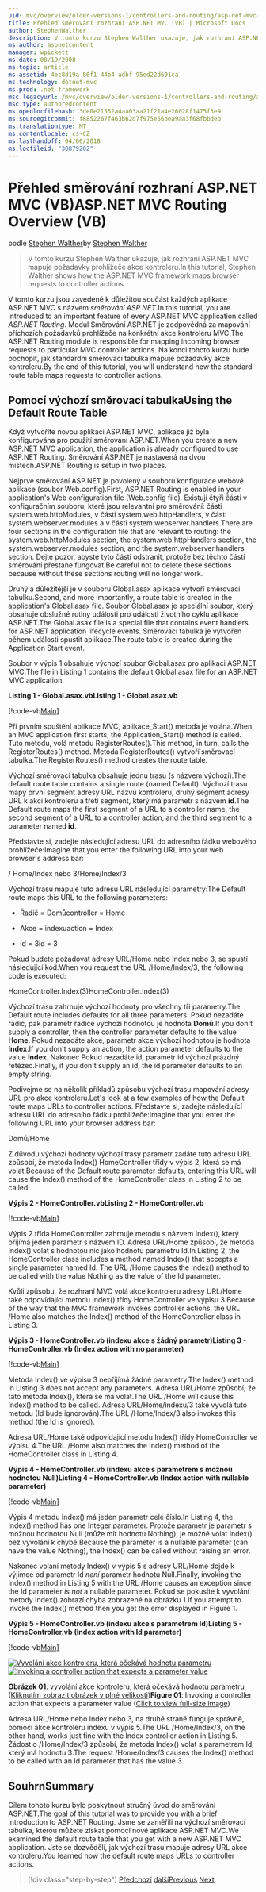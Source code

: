 ```yaml
---
uid: mvc/overview/older-versions-1/controllers-and-routing/asp-net-mvc-routing-overview-vb
title: Přehled směrování rozhraní ASP.NET MVC (VB) | Microsoft Docs
author: StephenWalther
description: V tomto kurzu Stephen Walther ukazuje, jak rozhraní ASP.NET MVC mapuje požadavky prohlížeče akce kontroleru.
ms.author: aspnetcontent
manager: wpickett
ms.date: 08/19/2008
ms.topic: article
ms.assetid: 4bc8d19a-80f1-44b4-adbf-95ed22d691ca
ms.technology: dotnet-mvc
ms.prod: .net-framework
msc.legacyurl: /mvc/overview/older-versions-1/controllers-and-routing/asp-net-mvc-routing-overview-vb
msc.type: authoredcontent
ms.openlocfilehash: 3de0e21552a4aa03aa21f21a4e26028f1475f3e9
ms.sourcegitcommit: f8852267f463b62d7f975e56bea9aa3f68fbbdeb
ms.translationtype: MT
ms.contentlocale: cs-CZ
ms.lasthandoff: 04/06/2018
ms.locfileid: "30879202"
---
```

<a name="aspnet-mvc-routing-overview-vb"></a><span data-ttu-id="6d169-103">Přehled směrování rozhraní ASP.NET MVC (VB)</span><span class="sxs-lookup"><span data-stu-id="6d169-103">ASP.NET MVC Routing Overview (VB)</span></span>
====================
<span data-ttu-id="6d169-104">podle [Stephen Walther](https://github.com/StephenWalther)</span><span class="sxs-lookup"><span data-stu-id="6d169-104">by [Stephen Walther](https://github.com/StephenWalther)</span></span>

> <span data-ttu-id="6d169-105">V tomto kurzu Stephen Walther ukazuje, jak rozhraní ASP.NET MVC mapuje požadavky prohlížeče akce kontroleru.</span><span class="sxs-lookup"><span data-stu-id="6d169-105">In this tutorial, Stephen Walther shows how the ASP.NET MVC framework maps browser requests to controller actions.</span></span>


<span data-ttu-id="6d169-106">V tomto kurzu jsou zavedené k důležitou součást každých aplikace ASP.NET MVC s názvem *směrování ASP.NET*.</span><span class="sxs-lookup"><span data-stu-id="6d169-106">In this tutorial, you are introduced to an important feature of every ASP.NET MVC application called *ASP.NET Routing*.</span></span> <span data-ttu-id="6d169-107">Modul Směrování ASP.NET je zodpovědná za mapování příchozích požadavků prohlížeče na konkrétní akce kontroleru MVC.</span><span class="sxs-lookup"><span data-stu-id="6d169-107">The ASP.NET Routing module is responsible for mapping incoming browser requests to particular MVC controller actions.</span></span> <span data-ttu-id="6d169-108">Na konci tohoto kurzu bude pochopit, jak standardní směrovací tabulka mapuje požadavky akce kontroleru.</span><span class="sxs-lookup"><span data-stu-id="6d169-108">By the end of this tutorial, you will understand how the standard route table maps requests to controller actions.</span></span>

## <a name="using-the-default-route-table"></a><span data-ttu-id="6d169-109">Pomocí výchozí směrovací tabulka</span><span class="sxs-lookup"><span data-stu-id="6d169-109">Using the Default Route Table</span></span>

<span data-ttu-id="6d169-110">Když vytvoříte novou aplikaci ASP.NET MVC, aplikace již byla konfigurována pro použití směrování ASP.NET.</span><span class="sxs-lookup"><span data-stu-id="6d169-110">When you create a new ASP.NET MVC application, the application is already configured to use ASP.NET Routing.</span></span> <span data-ttu-id="6d169-111">Směrování ASP.NET je nastavená na dvou místech.</span><span class="sxs-lookup"><span data-stu-id="6d169-111">ASP.NET Routing is setup in two places.</span></span>

<span data-ttu-id="6d169-112">Nejprve směrování ASP.NET je povolený v souboru konfigurace webové aplikace (soubor Web.config).</span><span class="sxs-lookup"><span data-stu-id="6d169-112">First, ASP.NET Routing is enabled in your application's Web configuration file (Web.config file).</span></span> <span data-ttu-id="6d169-113">Existují čtyři části v konfiguračním souboru, které jsou relevantní pro směrování: části system.web.httpModules, v části system.web.httpHandlers, v části system.webserver.modules a v části system.webserver.handlers.</span><span class="sxs-lookup"><span data-stu-id="6d169-113">There are four sections in the configuration file that are relevant to routing: the system.web.httpModules section, the system.web.httpHandlers section, the system.webserver.modules section, and the system.webserver.handlers section.</span></span> <span data-ttu-id="6d169-114">Dejte pozor, abyste tyto části odstranit, protože bez těchto částí směrování přestane fungovat.</span><span class="sxs-lookup"><span data-stu-id="6d169-114">Be careful not to delete these sections because without these sections routing will no longer work.</span></span>

<span data-ttu-id="6d169-115">Druhý a důležitější je v souboru Global.asax aplikace vytvoří směrovací tabulku.</span><span class="sxs-lookup"><span data-stu-id="6d169-115">Second, and more importantly, a route table is created in the application's Global.asax file.</span></span> <span data-ttu-id="6d169-116">Soubor Global.asax je speciální soubor, který obsahuje obslužné rutiny události pro události životního cyklu aplikace ASP.NET.</span><span class="sxs-lookup"><span data-stu-id="6d169-116">The Global.asax file is a special file that contains event handlers for ASP.NET application lifecycle events.</span></span> <span data-ttu-id="6d169-117">Směrovací tabulka je vytvořen během události spustit aplikace.</span><span class="sxs-lookup"><span data-stu-id="6d169-117">The route table is created during the Application Start event.</span></span>

<span data-ttu-id="6d169-118">Soubor v výpis 1 obsahuje výchozí soubor Global.asax pro aplikaci ASP.NET MVC.</span><span class="sxs-lookup"><span data-stu-id="6d169-118">The file in Listing 1 contains the default Global.asax file for an ASP.NET MVC application.</span></span>

<span data-ttu-id="6d169-119">**Listing 1 - Global.asax.vb**</span><span class="sxs-lookup"><span data-stu-id="6d169-119">**Listing 1 - Global.asax.vb**</span></span>

[!code-vb[Main](asp-net-mvc-routing-overview-vb/samples/sample1.vb)]

<span data-ttu-id="6d169-120">Při prvním spuštění aplikace MVC, aplikace\_Start() metoda je volána.</span><span class="sxs-lookup"><span data-stu-id="6d169-120">When an MVC application first starts, the Application\_Start() method is called.</span></span> <span data-ttu-id="6d169-121">Tuto metodu, volá metodu RegisterRoutes().</span><span class="sxs-lookup"><span data-stu-id="6d169-121">This method, in turn, calls the RegisterRoutes() method.</span></span> <span data-ttu-id="6d169-122">Metoda RegisterRoutes() vytvoří směrovací tabulka.</span><span class="sxs-lookup"><span data-stu-id="6d169-122">The RegisterRoutes() method creates the route table.</span></span>

<span data-ttu-id="6d169-123">Výchozí směrovací tabulka obsahuje jednu trasu (s názvem výchozí).</span><span class="sxs-lookup"><span data-stu-id="6d169-123">The default route table contains a single route (named Default).</span></span> <span data-ttu-id="6d169-124">Výchozí trasu mapy první segment adresy URL názvu kontroleru, druhý segment adresy URL k akci kontroleru a třetí segment, který má parametr s názvem **id**.</span><span class="sxs-lookup"><span data-stu-id="6d169-124">The Default route maps the first segment of a URL to a controller name, the second segment of a URL to a controller action, and the third segment to a parameter named **id**.</span></span>

<span data-ttu-id="6d169-125">Představte si, zadejte následující adresu URL do adresního řádku webového prohlížeče:</span><span class="sxs-lookup"><span data-stu-id="6d169-125">Imagine that you enter the following URL into your web browser's address bar:</span></span>

<span data-ttu-id="6d169-126">/ Home/Index nebo 3</span><span class="sxs-lookup"><span data-stu-id="6d169-126">/Home/Index/3</span></span>

<span data-ttu-id="6d169-127">Výchozí trasu mapuje tuto adresu URL následující parametry:</span><span class="sxs-lookup"><span data-stu-id="6d169-127">The Default route maps this URL to the following parameters:</span></span>

- <span data-ttu-id="6d169-128">Řadič = Domů</span><span class="sxs-lookup"><span data-stu-id="6d169-128">controller = Home</span></span>

- <span data-ttu-id="6d169-129">Akce = indexu</span><span class="sxs-lookup"><span data-stu-id="6d169-129">action = Index</span></span>

- <span data-ttu-id="6d169-130">id = 3</span><span class="sxs-lookup"><span data-stu-id="6d169-130">id = 3</span></span>

<span data-ttu-id="6d169-131">Pokud budete požadovat adresy URL/Home nebo Index nebo 3, se spustí následující kód:</span><span class="sxs-lookup"><span data-stu-id="6d169-131">When you request the URL /Home/Index/3, the following code is executed:</span></span>

<span data-ttu-id="6d169-132">HomeController.Index(3)</span><span class="sxs-lookup"><span data-stu-id="6d169-132">HomeController.Index(3)</span></span>

<span data-ttu-id="6d169-133">Výchozí trasu zahrnuje výchozí hodnoty pro všechny tři parametry.</span><span class="sxs-lookup"><span data-stu-id="6d169-133">The Default route includes defaults for all three parameters.</span></span> <span data-ttu-id="6d169-134">Pokud nezadáte řadič, pak parametr řadiče výchozí hodnotou je hodnota **Domů**.</span><span class="sxs-lookup"><span data-stu-id="6d169-134">If you don't supply a controller, then the controller parameter defaults to the value **Home**.</span></span> <span data-ttu-id="6d169-135">Pokud nezadáte akce, parametr akce výchozí hodnotou je hodnota **Index**.</span><span class="sxs-lookup"><span data-stu-id="6d169-135">If you don't supply an action, the action parameter defaults to the value **Index**.</span></span> <span data-ttu-id="6d169-136">Nakonec Pokud nezadáte id, parametr id výchozí prázdný řetězec.</span><span class="sxs-lookup"><span data-stu-id="6d169-136">Finally, if you don't supply an id, the id parameter defaults to an empty string.</span></span>

<span data-ttu-id="6d169-137">Podívejme se na několik příkladů způsobu výchozí trasu mapování adresy URL pro akce kontroleru.</span><span class="sxs-lookup"><span data-stu-id="6d169-137">Let's look at a few examples of how the Default route maps URLs to controller actions.</span></span> <span data-ttu-id="6d169-138">Představte si, zadejte následující adresu URL do adresního řádku prohlížeče:</span><span class="sxs-lookup"><span data-stu-id="6d169-138">Imagine that you enter the following URL into your browser address bar:</span></span>

<span data-ttu-id="6d169-139">Domů</span><span class="sxs-lookup"><span data-stu-id="6d169-139">/Home</span></span>

<span data-ttu-id="6d169-140">Z důvodu výchozí hodnoty výchozí trasy parametr zadáte tuto adresu URL způsobí, že metoda Index() HomeController třídy v výpis 2, která se má volat.</span><span class="sxs-lookup"><span data-stu-id="6d169-140">Because of the Default route parameter defaults, entering this URL will cause the Index() method of the HomeController class in Listing 2 to be called.</span></span>

<span data-ttu-id="6d169-141">**Výpis 2 - HomeController.vb**</span><span class="sxs-lookup"><span data-stu-id="6d169-141">**Listing 2 - HomeController.vb**</span></span>

[!code-vb[Main](asp-net-mvc-routing-overview-vb/samples/sample2.vb)]

<span data-ttu-id="6d169-142">Výpis 2 třída HomeController zahrnuje metodu s názvem Index(), který přijímá jeden parametr s názvem ID. Adresa URL/Home způsobí, že metoda Index() volat s hodnotou nic jako hodnotu parametru Id.</span><span class="sxs-lookup"><span data-stu-id="6d169-142">In Listing 2, the HomeController class includes a method named Index() that accepts a single parameter named Id. The URL /Home causes the Index() method to be called with the value Nothing as the value of the Id parameter.</span></span>

<span data-ttu-id="6d169-143">Kvůli způsobu, že rozhraní MVC volá akce kontroleru adresy URL/Home také odpovídající metodu Index() třídy HomeController ve výpisu 3.</span><span class="sxs-lookup"><span data-stu-id="6d169-143">Because of the way that the MVC framework invokes controller actions, the URL /Home also matches the Index() method of the HomeController class in Listing 3.</span></span>

<span data-ttu-id="6d169-144">**Výpis 3 - HomeController.vb (indexu akce s žádný parametr)**</span><span class="sxs-lookup"><span data-stu-id="6d169-144">**Listing 3 - HomeController.vb (Index action with no parameter)**</span></span>

[!code-vb[Main](asp-net-mvc-routing-overview-vb/samples/sample3.vb)]

<span data-ttu-id="6d169-145">Metoda Index() ve výpisu 3 nepřijímá žádné parametry.</span><span class="sxs-lookup"><span data-stu-id="6d169-145">The Index() method in Listing 3 does not accept any parameters.</span></span> <span data-ttu-id="6d169-146">Adresa URL/Home způsobí, že tato metoda Index(), která se má volat.</span><span class="sxs-lookup"><span data-stu-id="6d169-146">The URL /Home will cause this Index() method to be called.</span></span> <span data-ttu-id="6d169-147">Adresa URL/Home/indexu/3 také vyvolá tuto metodu (Id bude ignorován).</span><span class="sxs-lookup"><span data-stu-id="6d169-147">The URL /Home/Index/3 also invokes this method (the Id is ignored).</span></span>

<span data-ttu-id="6d169-148">Adresa URL/Home také odpovídající metodu Index() třídy HomeController ve výpisu 4.</span><span class="sxs-lookup"><span data-stu-id="6d169-148">The URL /Home also matches the Index() method of the HomeController class in Listing 4.</span></span>

<span data-ttu-id="6d169-149">**Výpis 4 - HomeController.vb (indexu akce s parametrem s možnou hodnotou Null)**</span><span class="sxs-lookup"><span data-stu-id="6d169-149">**Listing 4 - HomeController.vb (Index action with nullable parameter)**</span></span>

[!code-vb[Main](asp-net-mvc-routing-overview-vb/samples/sample4.vb)]

<span data-ttu-id="6d169-150">Výpis 4 metodu Index() má jeden parametr celé číslo.</span><span class="sxs-lookup"><span data-stu-id="6d169-150">In Listing 4, the Index() method has one Integer parameter.</span></span> <span data-ttu-id="6d169-151">Protože parametr je parametr s možnou hodnotou Null (může mít hodnotu Nothing), je možné volat Index() bez vyvolání k chybě.</span><span class="sxs-lookup"><span data-stu-id="6d169-151">Because the parameter is a nullable parameter (can have the value Nothing), the Index() can be called without raising an error.</span></span>

<span data-ttu-id="6d169-152">Nakonec volání metody Index() v výpis 5 s adresy URL/Home dojde k výjimce od parametr Id *není* parametr hodnotu Null.</span><span class="sxs-lookup"><span data-stu-id="6d169-152">Finally, invoking the Index() method in Listing 5 with the URL /Home causes an exception since the Id parameter *is not* a nullable parameter.</span></span> <span data-ttu-id="6d169-153">Pokud se pokusíte k vyvolání metody Index() zobrazí chyba zobrazené na obrázku 1.</span><span class="sxs-lookup"><span data-stu-id="6d169-153">If you attempt to invoke the Index() method then you get the error displayed in Figure 1.</span></span>

<span data-ttu-id="6d169-154">**Výpis 5 - HomeController.vb (indexu akce s parametrem Id)**</span><span class="sxs-lookup"><span data-stu-id="6d169-154">**Listing 5 - HomeController.vb (Index action with Id parameter)**</span></span>

[!code-vb[Main](asp-net-mvc-routing-overview-vb/samples/sample5.vb)]


<span data-ttu-id="6d169-155">[![Vyvolání akce kontroleru, která očekává hodnotu parametru](asp-net-mvc-routing-overview-vb/_static/image1.jpg)](asp-net-mvc-routing-overview-vb/_static/image1.png)</span><span class="sxs-lookup"><span data-stu-id="6d169-155">[![Invoking a controller action that expects a parameter value](asp-net-mvc-routing-overview-vb/_static/image1.jpg)](asp-net-mvc-routing-overview-vb/_static/image1.png)</span></span>

<span data-ttu-id="6d169-156">**Obrázek 01**: vyvolání akce kontroleru, která očekává hodnotu parametru ([Kliknutím zobrazit obrázek v plné velikosti](asp-net-mvc-routing-overview-vb/_static/image2.png))</span><span class="sxs-lookup"><span data-stu-id="6d169-156">**Figure 01**: Invoking a controller action that expects a parameter value ([Click to view full-size image](asp-net-mvc-routing-overview-vb/_static/image2.png))</span></span>


<span data-ttu-id="6d169-157">Adresa URL/Home nebo Index nebo 3, na druhé straně funguje správně, pomocí akce kontroleru indexu v výpis 5.</span><span class="sxs-lookup"><span data-stu-id="6d169-157">The URL /Home/Index/3, on the other hand, works just fine with the Index controller action in Listing 5.</span></span> <span data-ttu-id="6d169-158">Žádost o /Home/Index/3 způsobí, že metoda Index() volat s parametrem Id, který má hodnotu 3.</span><span class="sxs-lookup"><span data-stu-id="6d169-158">The request /Home/Index/3 causes the Index() method to be called with an Id parameter that has the value 3.</span></span>

## <a name="summary"></a><span data-ttu-id="6d169-159">Souhrn</span><span class="sxs-lookup"><span data-stu-id="6d169-159">Summary</span></span>

<span data-ttu-id="6d169-160">Cílem tohoto kurzu bylo poskytnout stručný úvod do směrování ASP.NET.</span><span class="sxs-lookup"><span data-stu-id="6d169-160">The goal of this tutorial was to provide you with a brief introduction to ASP.NET Routing.</span></span> <span data-ttu-id="6d169-161">Jsme se zaměřili na výchozí směrovací tabulka, kterou můžete získat pomocí nové aplikace ASP.NET MVC.</span><span class="sxs-lookup"><span data-stu-id="6d169-161">We examined the default route table that you get with a new ASP.NET MVC application.</span></span> <span data-ttu-id="6d169-162">Jste se dozvěděli, jak výchozí trasu mapuje adresy URL akce kontroleru.</span><span class="sxs-lookup"><span data-stu-id="6d169-162">You learned how the default route maps URLs to controller actions.</span></span>

> [!div class="step-by-step"]
> <span data-ttu-id="6d169-163">[Předchozí](creating-an-action-cs.md)
> [další](understanding-action-filters-vb.md)</span><span class="sxs-lookup"><span data-stu-id="6d169-163">[Previous](creating-an-action-cs.md)
[Next](understanding-action-filters-vb.md)</span></span>
